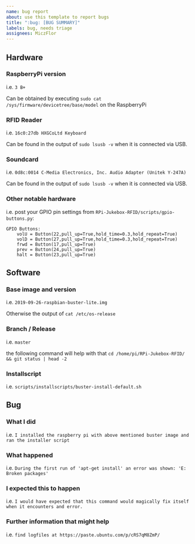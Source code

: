 ```yaml
---
name: bug report
about: use this template to report bugs
title: ":bug: [BUG SUMMARY]"
labels: bug, needs triage
assignees: MiczFlor
---
```


## Hardware

### RaspberryPi version

i.e. `3 B+`

Can be obtained by executing `sudo cat /sys/firmware/devicetree/base/model` on the RaspberryPi

### RFID Reader

i.e. `16c0:27db HXGCoLtd Keyboard`

Can be found in the output of `sudo lsusb -v` when it is connected via USB.

### Soundcard

i.e. `0d8c:0014 C-Media Electronics, Inc. Audio Adapter (Unitek Y-247A)`

Can be found in the output of `sudo lsusb -v` when it is connected via USB.

### Other notable hardware

i.e. post your GPIO pin settings from `RPi-Jukebox-RFID/scripts/gpio-buttons.py`:
```
GPIO Buttons:
    volU = Button(22,pull_up=True,hold_time=0.3,hold_repeat=True)
    volD = Button(27,pull_up=True,hold_time=0.3,hold_repeat=True)
    frwd = Button(17,pull_up=True)
    prev = Button(24,pull_up=True)
    halt = Button(23,pull_up=True)
```

## Software

### Base image and version

i.e. `2019-09-26-raspbian-buster-lite.img`

Otherwise the output of `cat /etc/os-release`

### Branch / Release

i.e. `master`

the following command will help with that
`cd /home/pi/RPi-Jukebox-RFID/ && git status | head -2`

### Installscript

i.e. `scripts/installscripts/buster-install-default.sh`

## Bug

### What I did

i.e. `I installed the raspberry pi with above mentioned buster image and ran the installer script`

### What happened

i.e. `During the first run of 'apt-get install' an error was shown: 'E: Broken packages'`

### I expected this to happen

i.e. `I would have expected that this command would magically fix itself when it encounters and error.`

### Further information that might help

i.e. `find logfiles at https://paste.ubuntu.com/p/cRS7qM8ZmP/`
